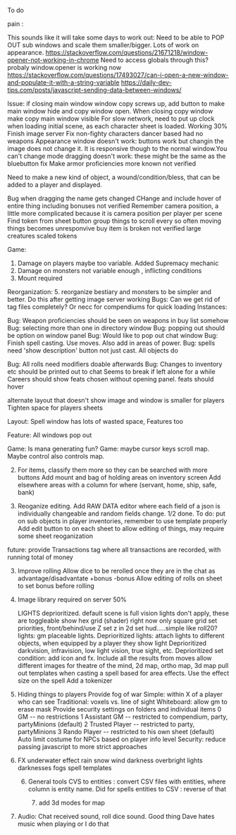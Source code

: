 To do

pain :

 This sounds like it will take some days to work out:
Need to be able to POP OUT sub windows and scale them smaller/bigger. Lots of work on appearance.
https://stackoverflow.com/questions/21671218/window-opener-not-working-in-chrome
Need to access globals through this? probaly window.opener is working now
https://stackoverflow.com/questions/17493027/can-i-open-a-new-window-and-populate-it-with-a-string-variable
https://daily-dev-tips.com/posts/javascript-sending-data-between-windows/

Issue: if closing main window window copy screws up, add button to make main window hide and copy window open. When closing copy window make copy main window visible
For slow network, need to put up clock when loading initial scene, as each character sheet is loaded.
Working 30%
Finish image server
Fix non-fighty characters dancer based had no weapons
Appearance window doesn't work: buttons work but changin the image does not change it. It is responsive though to the normal window.You can't change mode
dragging doesn't work: these might be the same as the bluebutton fix
Make armor proficiencies more known not verified

Need to make a new kind of object, a wound/condition/bless, that can be added to a player and displayed.

Bug when dragging the name gets changed
CHange  and include hover of entire thing including bonuses not verified
Remember camera position, a little more complicated because it is camera position per player per scene
Find token from sheet button
group things to scroll
every so often moving things becomes unresponvive
buy item is broken  not verified
large creatures scaled tokens

Game:
1. Damage on players maybe too variable. Added Supremacy mechanic
2. Damage on monsters not variable enough , inflicting conditions
3. Mount required

Reorganization:
5. reorganize bestiary and monsters to be simpler and better. Do this after getting image server working
Bugs:
    Can we get rid of tag files completely? Or necc for compendiums for quick loading
Instances:

Bug: Weapon proficiencies should be seen on weapons in buy list somehow
Bug: selecting more than one in directory window
Bug: popping out should be option on window panel
Bug: Would like to pop out chat window
Bug: Finish spell casting. Use moves. Also add in areas of power.
Bug: spells need 'show description' button not just cast. All objects do

Bug: All rolls need modifiers doable afterwards
Bug: Changes to inventory etc should be printed out to chat
Seems to break if left alone for a while
Careers should show feats chosen without opening panel. feats should hover

alternate layout that doesn't show image and window is smaller for players
Tighten space for players sheets

Layout: Spell window has lots of wasted space, Features too

Feature: All windows pop out

Game: Is mana generating fun?
Game: maybe cursor keys scroll map. Maybe control also controls map.


2. For items, classify them more so they can be searched with more buttons
    Add mount and bag of holding areas on inventory screen
    Add elsewhere areas with a column for where (servant, home, ship, safe, bank)


3. Reoganize editing.
    Add RAW DATA editor where each field of a json is individually changeable and random fields change. 1/2 done. To do: put on sub objects in player inventories, remember to use template properly
    Add edit button to on each sheet to allow editing of things, may require some sheet reoganization


future: provide Transactions tag where all transactions are recorded, with running total of money

3. Improve rolling
    Allow dice to be rerolled once they are in the chat as advantage/disadvantate +bonus -bonus
    Allow editing of rolls on sheet to set bonus before rolling

3. Image library required on server 50%

    LIGHTS deprioritized. default scene is full vision lights don't apply, these are toggleable
    show hex grid (shader) right now only square grid
    set priorities, front/behind/use Z
    set z in 2d
    set hud.....simple like roll20?
    lights: gm placeable lights. Deprioritized
    lights: attach lights to different objects, when equipped by a player they show light Deprioritized
    darkvision, infravision, low light vision, true sight, etc. Deprioritized
    set condition: add icon and fx. Include all the results from moves
    allow different images for theatre of the mind, 2d map, ortho map, 3d map
      pull out templates when casting a spell based for area effects. Use the effect size on the spell
    Add a tokenizer




  4. Hiding things to players
    Provide fog of war
        Simple: within X of a player who can see
        Traditional: voxels vs. line of sight
        Whiteboard: allow gm to erase mask
    Provide security settings on folders and individual items
       0 GM -- no restrictions
       1  Assistant GM -- restricted to compendium, party, partyMinions (default)
       2  Trusted Player -- restricted to party, partyMinions
       3 Rando Player -- restricted to his own sheet (default)
    Auto limit costume for NPCs based on player info level
    Security: reduce passing javascript to more strict approaches

5. FX
    underwater effect
    rain
    snow
    wind
    darkness
    overbright
    lights
    darknesses
    fogs
    spell templates

    6. General tools
        CVS to entities : convert CSV files with entities, where column is entity name. Did for spells
        entities to CSV : reverse of that


        7. add 3d modes for map

8. Audio: Chat received sound, roll dice sound. Good thing Dave hates music when playing or I do that

